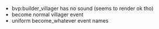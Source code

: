 - bvp:builder_villager has no sound (seems to render ok tho)
- become normal villager event
- uniform become_whatever event names